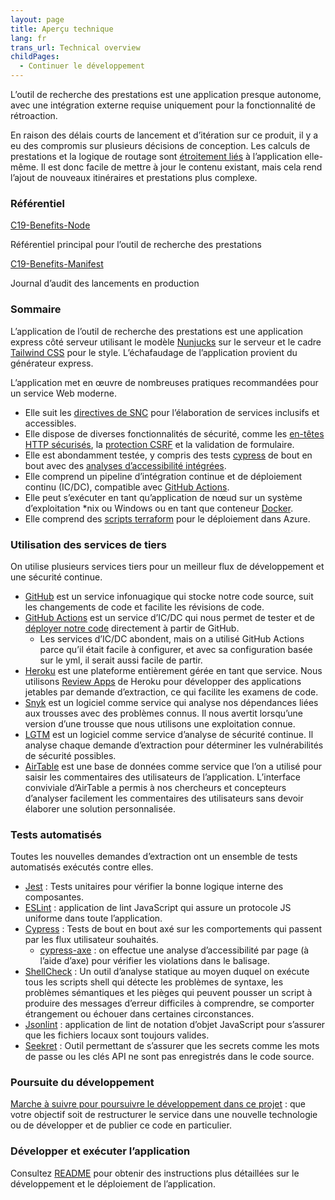 ```yaml
---
layout: page
title: Aperçu technique
lang: fr
trans_url: Technical overview
childPages:
  - Continuer le développement
---
```

L’outil de recherche des prestations est une application presque autonome, avec une intégration externe requise uniquement pour la fonctionnalité de rétroaction.

En raison des délais courts de lancement et d’itération sur ce produit, il y a eu des compromis sur plusieurs décisions de conception. Les calculs de prestations et la logique de routage sont [étroitement liés](https://fr.wikipedia.org/wiki/Couplage_(informatique)) à l’application elle-même. Il est donc facile de mettre à jour le contenu existant, mais cela rend l’ajout de nouveaux itinéraires et prestations plus complexe.

### Référentiel

[C19-Benefits-Node](https://github.com/cds-snc/c19-benefits-node)

Référentiel principal pour l’outil de recherche des prestations

[C19-Benefits-Manifest](https://github.com/cds-snc/c19-benefits-manifest)

Journal d’audit des lancements en production


### Sommaire

L’application de l’outil de recherche des prestations est une application express côté serveur utilisant le modèle [Nunjucks](https://mozilla.github.io/nunjucks/) sur le serveur et le cadre [Tailwind CSS](https://tailwindcss.com/) pour le style. L’échafaudage de l’application provient du générateur express.

L’application met en œuvre de nombreuses pratiques recommandées pour un service Web moderne.

* Elle suit les [directives de SNC](https://numerique.canada.ca/a11y/) pour l’élaboration de services inclusifs et accessibles.
* Elle dispose de diverses fonctionnalités de sécurité, comme les [en-têtes HTTP sécurisés](https://helmetjs.github.io/), la [protection CSRF](https://github.com/expressjs/csurf) et la validation de formulaire.
* Elle est abondamment testée, y compris des tests [cypress](https://www.cypress.io/) de bout en bout avec des [analyses d’accessibilité intégrées](https://github.com/avanslaars/cypress-axe).
* Elle comprend un pipeline d’intégration continue et de déploiement continu (IC/DC), compatible avec [GitHub Actions](https://github.com/features/actions).
* Elle peut s’exécuter en tant qu’application de nœud sur un système d’exploitation *nix ou Windows ou en tant que conteneur [Docker](https://docs.docker.com/install/).
* Elle comprend des [scripts terraform](https://github.com/cds-snc/c19-benefits-node/tree/master/terraform) pour le déploiement dans Azure.

### Utilisation des services de tiers

On utilise plusieurs services tiers pour un meilleur flux de développement et une sécurité continue.

* [GitHub](https://github.com/) est un service infonuagique qui stocke notre code source, suit les changements de code et facilite les révisions de code.
* [GitHub Actions](https://github.com/features/actions) est un service d’IC/DC qui nous permet de tester et de [déployer notre code](https://github.com/cds-snc/c19-benefits-node/blob/master/.github/workflows/build-deploy-dev.yml) directement à partir de GitHub.
  * Les services d’IC/DC abondent, mais on a utilisé GitHub Actions parce qu’il était facile à configurer, et avec sa configuration basée sur le yml, il serait aussi facile de partir.
* [Heroku](https://www.heroku.com/home) est une plateforme entièrement gérée en tant que service. Nous utilisons [Review Apps](https://devcenter.heroku.com/articles/github-integration-review-apps) de Heroku pour développer des applications jetables par demande d’extraction, ce qui facilite les examens de code.
* [Snyk](https://snyk.io/) est un logiciel comme service qui analyse nos dépendances liées aux trousses avec des problèmes connus. Il nous avertit lorsqu’une version d’une trousse que nous utilisons une exploitation connue.
* [LGTM](https://lgtm.com) est un logiciel comme service d’analyse de sécurité continue. Il analyse chaque demande d’extraction pour déterminer les vulnérabilités de sécurité possibles.
* [AirTable](https://airtable.com/) est une base de données comme service que l’on a utilisé pour saisir les commentaires des utilisateurs de l’application. L’interface conviviale d’AirTable a permis à nos chercheurs et concepteurs d’analyser facilement les commentaires des utilisateurs sans devoir élaborer une solution personnalisée.

### Tests automatisés

Toutes les nouvelles demandes d’extraction ont un ensemble de tests automatisés exécutés contre elles.

* [Jest](https://jestjs.io/) : Tests unitaires pour vérifier la bonne logique interne des composantes.
* [ESLint](https://eslint.org/) : application de lint JavaScript qui assure un protocole JS uniforme dans toute l’application.
* [Cypress](https://www.cypress.io/) : Tests de bout en bout axé sur les comportements qui passent par les flux utilisateur souhaités.
  * [cypress-axe](https://github.com/avanslaars/cypress-axe) : on effectue une analyse d’accessibilité par page (à l’aide d’axe) pour vérifier les violations dans le balisage.
* [ShellCheck](https://github.com/koalaman/shellcheck) : Un outil d’analyse statique au moyen duquel on exécute tous les scripts shell qui détecte les problèmes de syntaxe, les problèmes sémantiques et les pièges qui peuvent pousser un script à produire des messages d’erreur difficiles à comprendre, se comporter étrangement ou échouer dans certaines circonstances.
* [Jsonlint](https://github.com/zaach/jsonlint) : application de lint de notation d’objet JavaScript pour s’assurer que les fichiers locaux sont toujours valides.
* [Seekret](https://github.com/apuigsech/seekret) : Outil permettant de s’assurer que les secrets comme les mots de passe ou les clés API ne sont pas enregistrés dans le code source.

### Poursuite du développement

[Marche à suivre pour poursuivre le développement dans ce projet](/continuer-le-développement/) : que votre objectif soit de restructurer le service dans une nouvelle technologie ou de développer et de publier ce code en particulier.

### Développer et exécuter l’application

Consultez [README](https://github.com/cds-snc/c19-benefits-node/blob/master/README.md) pour obtenir des instructions plus détaillées sur le développement et le déploiement de l’application.